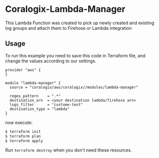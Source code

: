 # Coralogix-Lambda-Manager

This Lambda Function was created to pick up newly created and existing log groups and attach them to Firehose or Lambda integration

## Usage

To run this example you need to save this code in Terraform file, and change the values according to our settings.

```hcl
provider "aws" {
}

module "lambda-manager" {
  source = "coralogix/aws/coralogix//modules/lambda-manager"

  regex_pattern    = ".*"
  destination_arn  = <your destination lambda/firehose arn>
  logs_filter      = "custome-test"
  destination_type = "lambda"
}
```
now execute:
```bash
$ terraform init
$ terraform plan
$ terraform apply
```

Run `terraform destroy` when you don't need these resources.
